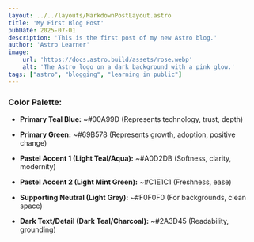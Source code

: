 ```yaml
---
layout: ../../layouts/MarkdownPostLayout.astro
title: 'My First Blog Post'
pubDate: 2025-07-01
description: 'This is the first post of my new Astro blog.'
author: 'Astro Learner'
image:
    url: 'https://docs.astro.build/assets/rose.webp'
    alt: 'The Astro logo on a dark background with a pink glow.'
tags: ["astro", "blogging", "learning in public"]
---
```


### Color Palette:

-   **Primary Teal Blue:** ~#00A99D (Represents technology, trust, depth)
    
-   **Primary Green:** ~#69B578 (Represents growth, adoption, positive change)
    
-   **Pastel Accent 1 (Light Teal/Aqua):** ~#A0D2DB (Softness, clarity, modernity)
    
-   **Pastel Accent 2 (Light Mint Green):** ~#C1E1C1 (Freshness, ease)
    
-   **Supporting Neutral (Light Grey):** ~#F0F0F0 (For backgrounds, clean space)
    
-   **Dark Text/Detail (Dark Teal/Charcoal):** ~#2A3D45 (Readability, grounding)